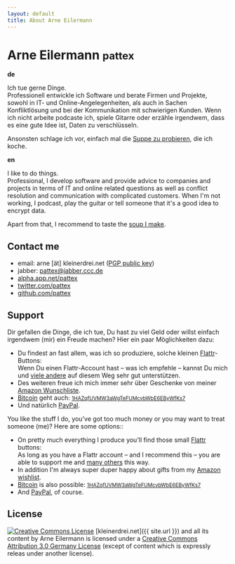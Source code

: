 ```yaml
---
layout: default
title: About Arne Eilermann
---
```

<h1>Arne Eilermann <small>pattex</small></h1>

<div class="row-fluid">
  <div class="span6">
    <strong>de</strong>
    <p>
      Ich tue gerne Dinge.<br>
      Professionell entwickle ich Software und berate Firmen und Projekte, sowohl in IT- und Online-Angelegenheiten, als auch in Sachen Konfliktlösung und bei der Kommunikation mit schwierigen Kunden. Wenn ich nicht arbeite podcaste ich, spiele Gitarre oder erzähle irgendwem, dass es eine gute Idee ist, Daten zu verschlüsseln.
    </p>
    <p>
      Ansonsten schlage ich vor, einfach mal die <a href="http://pattex.soup.io/">Suppe zu probieren</a>, die ich koche.
    </p>
  </div>
  <div class="span6">
    <strong>en</strong>
    <p>
      I like to do things.<br>
      Professional, I develop software and provide advice to companies and projects in terms of IT and online related questions as well as conflict resolution and communication with complicated customers. When I'm not working, I podcast, play the guitar or tell someone that it's a good idea to encrypt data.
    </p>
    <p>
      Apart from that, I recommend to taste the <a href="http://pattex.soup.io/">soup I make</a>.
    </p>
  </div>
</div>

## Contact me

* email: arne \[ät\] kleinerdrei.net ([PGP public key](https://keybase.io/pattex))
* jabber: [pattex@jabber.ccc.de](xmpp:pattex@jabber.ccc.de)
* [alpha.app.net/pattex](https://alpha.app.net/pattex)
* [twitter.com/pattex](https://twitter.com/pattex/)
* [github.com/pattex](https://github.com/pattex)

## Support

<div class="row-fluid">
  <div class="span6">
    <p>
      Dir gefallen die Dinge, die ich tue, Du hast zu viel Geld oder willst einfach irgendwem (mir) ein Freude machen? Hier ein paar Möglichkeiten dazu:
    </p>
    <ul>
      <li>
        Du findest an fast allem, was ich so produziere, solche kleinen <a href="https://flattr.com">Flattr</a>-Buttons:
        <a class="FlattrButton" style="display:none;" title="kleinerdrei.net &lt;3" href="https://kleinerdrei.net"  data-flattr-uid="pattex" data-flattr-popout="1" data-flattr-button="compact" data-flattr-category="text" data-flattr-language="en_GB">kleinerdrei.net &lt;3</a><br>
        Wenn Du einen Flattr-Account hast – was ich empfehle – kannst Du mich und <a href="https://flattr.com/catalog" title="Catalog - Flattr.com">viele andere</a> auf diesem Weg sehr gut unterstützen.
      </li>
      <li>
        Des weiteren freue ich mich immer sehr über Geschenke von meiner <a href="http://www.amazon.de/registry/wishlist/SVTTOPEX09XF">Amazon Wunschliste</a>.
      </li>
      <li>
        <a href="http://bitcoin.org/">Bitcoin</a> geht auch: <small><a href="bitcoin:1HAZqfUVMW3aWgTeFUMcvbWbE6EByWfKs7">1HAZqfUVMW3aWgTeFUMcvbWbE6EByWfKs7</a></small>
      </li>
      <li>
        Und natürlich <a href="https://www.paypal.com/cgi-bin/webscr?cmd=_s-xclick&amp;hosted_button_id=9JX9DU47YJUQ8">PayPal</a>.
      </li>
    </ul>
  </div>
  <div class="span6">
    <p>
      You like the stuff I do, you've got too much money or you may want to treat someone (me)? Here are some options::
    </p>
    <ul>
      <li>
        On pretty much everything I produce you'll find those small <a href="https://flattr.com">Flattr</a> buttons:
        <a class="FlattrButton" style="display:none;" title="kleinerdrei.net &lt;3" href="https://kleinerdrei.net"  data-flattr-uid="pattex" data-flattr-popout="1" data-flattr-button="compact" data-flattr-category="text" data-flattr-language="en_GB">kleinerdrei.net &lt;3</a><br>
        As long as you have a Flattr account – and I recommend this – you are able to support me and <a href="https://flattr.com/catalog" title="Catalog - Flattr.com">many others</a> this way.
      </li>
      <li>
        In addition I'm always super duper happy about gifts from my <a href="http://www.amazon.de/registry/wishlist/SVTTOPEX09XF">Amazon wishlist</a>.
      </li>
      <li>
        <a href="http://bitcoin.org/">Bitcoin</a> is also possible: <small><a href="bitcoin:1HAZqfUVMW3aWgTeFUMcvbWbE6EByWfKs7">1HAZqfUVMW3aWgTeFUMcvbWbE6EByWfKs7</a></small>
      </li>
      <li>
        And <a href="https://www.paypal.com/cgi-bin/webscr?cmd=_s-xclick&amp;hosted_button_id=9JX9DU47YJUQ8">PayPal</a>, of course.
      </li>
    </ul>
  </div>
</div>

## License

<a rel="license" href="http://creativecommons.org/licenses/by/3.0/de/"><img alt="Creative Commons License" style="border-width:0" src="https://i.creativecommons.org/l/by/3.0/de/88x31.png" /></a>
[kleinerdrei.net]({{ site.url }}) and all its content by Arne Eilermann
is licensed under a [Creative Commons Attribution 3.0 Germany License](http://creativecommons.org/licenses/by/3.0/de/) (except of content which is expressly releas under another license).
